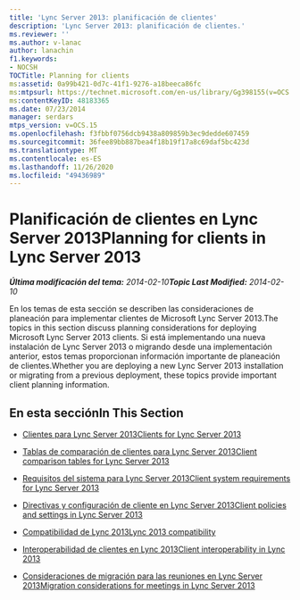 ```yaml
---
title: 'Lync Server 2013: planificación de clientes'
description: 'Lync Server 2013: planificación de clientes.'
ms.reviewer: ''
ms.author: v-lanac
author: lanachin
f1.keywords:
- NOCSH
TOCTitle: Planning for clients
ms:assetid: 0a99b421-0d7c-41f1-9276-a18beeca86fc
ms:mtpsurl: https://technet.microsoft.com/en-us/library/Gg398155(v=OCS.15)
ms:contentKeyID: 48183365
ms.date: 07/23/2014
manager: serdars
mtps_version: v=OCS.15
ms.openlocfilehash: f3fbbf0756dcb9438a809859b3ec9dedde607459
ms.sourcegitcommit: 36fee89bb887bea4f18b19f17a8c69daf5bc423d
ms.translationtype: MT
ms.contentlocale: es-ES
ms.lasthandoff: 11/26/2020
ms.locfileid: "49436989"
---
```

# <a name="planning-for-clients-in-lync-server-2013"></a><span data-ttu-id="24dc9-103">Planificación de clientes en Lync Server 2013</span><span class="sxs-lookup"><span data-stu-id="24dc9-103">Planning for clients in Lync Server 2013</span></span>

<div data-xmlns="http://www.w3.org/1999/xhtml">

<div class="topic" data-xmlns="http://www.w3.org/1999/xhtml" data-msxsl="urn:schemas-microsoft-com:xslt" data-cs="https://msdn.microsoft.com/">

<div data-asp="https://msdn2.microsoft.com/asp">



</div>

<div id="mainSection">

<div id="mainBody"><span data-ttu-id="24dc9-104">

<span> </span></span><span class="sxs-lookup"><span data-stu-id="24dc9-104">

<span> </span></span></span>

<span data-ttu-id="24dc9-105">_**Última modificación del tema:** 2014-02-10_</span><span class="sxs-lookup"><span data-stu-id="24dc9-105">_**Topic Last Modified:** 2014-02-10_</span></span>

<span data-ttu-id="24dc9-106">En los temas de esta sección se describen las consideraciones de planeación para implementar clientes de Microsoft Lync Server 2013.</span><span class="sxs-lookup"><span data-stu-id="24dc9-106">The topics in this section discuss planning considerations for deploying Microsoft Lync Server 2013 clients.</span></span> <span data-ttu-id="24dc9-107">Si está implementando una nueva instalación de Lync Server 2013 o migrando desde una implementación anterior, estos temas proporcionan información importante de planeación de clientes.</span><span class="sxs-lookup"><span data-stu-id="24dc9-107">Whether you are deploying a new Lync Server 2013 installation or migrating from a previous deployment, these topics provide important client planning information.</span></span>

<div>

## <a name="in-this-section"></a><span data-ttu-id="24dc9-108">En esta sección</span><span class="sxs-lookup"><span data-stu-id="24dc9-108">In This Section</span></span>

  - [<span data-ttu-id="24dc9-109">Clientes para Lync Server 2013</span><span class="sxs-lookup"><span data-stu-id="24dc9-109">Clients for Lync Server 2013</span></span>](lync-server-2013-clients.md)

  - [<span data-ttu-id="24dc9-110">Tablas de comparación de clientes para Lync Server 2013</span><span class="sxs-lookup"><span data-stu-id="24dc9-110">Client comparison tables for Lync Server 2013</span></span>](lync-server-2013-desktop-client-comparison-tables.md)

  - [<span data-ttu-id="24dc9-111">Requisitos del sistema para Lync Server 2013</span><span class="sxs-lookup"><span data-stu-id="24dc9-111">Client system requirements for Lync Server 2013</span></span>](lync-server-2013-client-system-requirements.md)

  - [<span data-ttu-id="24dc9-112">Directivas y configuración de cliente en Lync Server 2013</span><span class="sxs-lookup"><span data-stu-id="24dc9-112">Client policies and settings in Lync Server 2013</span></span>](lync-server-2013-client-policies-and-settings.md)

  - [<span data-ttu-id="24dc9-113">Compatibilidad de Lync 2013</span><span class="sxs-lookup"><span data-stu-id="24dc9-113">Lync 2013 compatibility</span></span>](lync-server-2013-lync-2013-compatibility.md)

  - [<span data-ttu-id="24dc9-114">Interoperabilidad de clientes en Lync 2013</span><span class="sxs-lookup"><span data-stu-id="24dc9-114">Client interoperability in Lync 2013</span></span>](lync-server-2013-client-interoperability-in-lync-2013.md)

  - [<span data-ttu-id="24dc9-115">Consideraciones de migración para las reuniones en Lync Server 2013</span><span class="sxs-lookup"><span data-stu-id="24dc9-115">Migration considerations for meetings in Lync Server 2013</span></span>](lync-server-2013-migration-considerations-for-meetings.md)

<span data-ttu-id="24dc9-116"></div>

</div>

<span> </span>

</div>

</div>

</span><span class="sxs-lookup"><span data-stu-id="24dc9-116"></div>

</div>

<span> </span>

</div>

</div>

</span></span></div>

